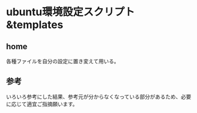 # ubuntu環境設定スクリプト&templates

## home

各種ファイルを自分の設定に置き変えて用いる。

## 参考

いろいろ参考にした結果、参考元が分からなくなっている部分があるため、必要に応じて適宜ご指摘願います。

